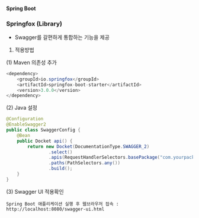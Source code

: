 #### Spring Boot

### Springfox (Library)
- Swagger를 갈편하게 통합하는 기능을 제공
1. 적용방법

(1) Maven 의존성 추가
```java
<dependency>
    <groupId>io.springfox</groupId>
    <artifactId>springfox-boot-starter</artifactId>
    <version>3.0.0</version>
</dependency>
```
(2) Java 설정
```java
@Configuration
@EnableSwagger2
public class SwaggerConfig {
    @Bean
    public Docket api() {
        return new Docket(DocumentationType.SWAGGER_2)
                .select()
                .apis(RequestHandlerSelectors.basePackage("com.yourpackage"))
                .paths(PathSelectors.any())
                .build();
    }
}
```
(3) Swagger UI 적용확인
```
Spring Boot 애플리케이션 실행 후 웹브라우저 접속 : http://localhost:8080/swagger-ui.html
```
